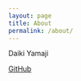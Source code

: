```yaml
---
layout: page
title: About
permalink: /about/
---
```

Daiki Yamaji

[GitHub](https://github.com/harperfu6)
